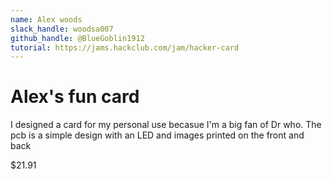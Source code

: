 ```yaml
---
name: Alex woods
slack_handle: woodsa007
github_handle: @BlueGoblin1912
tutorial: https://jams.hackclub.com/jam/hacker-card
---
```


# Alex's fun card

<!-- Describe your board in 2-3 sentences. What are you making? What will it do? -->
I designed a card for my personal use becasue I'm a big fan of Dr who. The pcb is a simple design with an LED and images printed on the front and back

<!-- How much is it going to cost? -->
 $21.91
<!-- Tell us a little bit about your design process. What were some challenges? What helped? ***Totally optional*** -->
